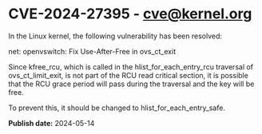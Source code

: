 # CVE-2024-27395 - cve@kernel.org

In the Linux kernel, the following vulnerability has been resolved:

net: openvswitch: Fix Use-After-Free in ovs_ct_exit

Since kfree_rcu, which is called in the hlist_for_each_entry_rcu traversal
of ovs_ct_limit_exit, is not part of the RCU read critical section, it
is possible that the RCU grace period will pass during the traversal and
the key will be free.

To prevent this, it should be changed to hlist_for_each_entry_safe.

**Publish date:** 2024-05-14

